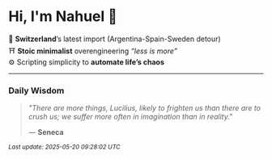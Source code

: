 # Hi, I'm Nahuel :tiger:

📍 **Switzerland**’s latest import (Argentina-Spain-Sweden detour)  
⛩️ **Stoic minimalist** overengineering *“less is more”*  
⚙️ Scripting simplicity to **automate life’s chaos**

---

### Daily Wisdom
> _"There are more things, Lucilius, likely to frighten us than there are to crush us; we suffer more often in imagination than in reality."_  
>
> — **Seneca**

<sub>*Last update: 2025-05-20 09:28:02 UTC*</sub>

